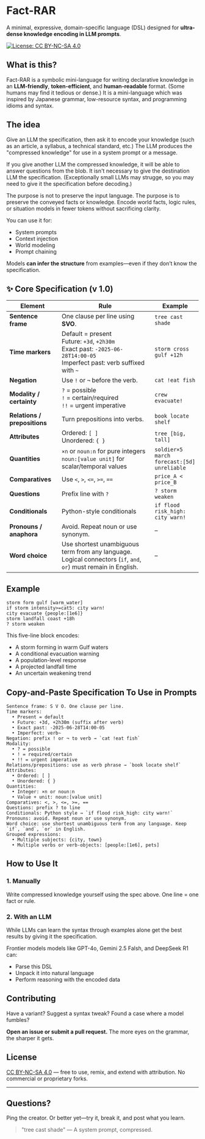 # Fact-RAR

A minimal, expressive, domain-specific language (DSL) designed for **ultra-dense knowledge encoding in LLM prompts**.

[![License: CC BY-NC-SA 4.0](https://img.shields.io/badge/License-BY--NC--SA%204.0-lightgrey.svg)](https://creativecommons.org/licenses/by-nc-sa/4.0/)

## What is this?

Fact-RAR is a symbolic mini-language for writing declarative knowledge in an **LLM-friendly**, **token-efficient**, and **human-readable** format. (Some humans may find it tedious or dense.) It is a mini-language which was inspired by Japanese grammar, low-resource syntax, and programming idioms and syntax.

## The idea
Give an LLM the specification, then ask it to encode your knowledge (such as an article, a syllabus, a technical standard, etc.) The LLM produces the "compressed knowledge" for use in a system prompt or a message.

If you give another LLM the compressed knowledge, it will be able to answer questions from the blob. It isn't necessary to give the destination LLM the specification. (Exceptionally small LLMs may strugge, so you may need to give it the specification before decoding.)

The purpose is not to preserve the input language. The purpose is to preserve the conveyed facts or knowledge. Encode world facts, logic rules, or situation models in fewer tokens without sacrificing clarity.

You can use it for:

* System prompts
* Context injection
* World modeling
* Prompt chaining

Models **can infer the structure** from examples—even if they don’t know the specification.

## ✨ Core Specification (v 1.0)

| Element                      | Rule                                                                                                                         | Example                                         |
| ---------------------------- | ---------------------------------------------------------------------------------------------------------------------------- | ----------------------------------------------- |
| **Sentence frame**           | One clause per line using **SVO**.                                                                                         | `tree cast shade`                               |
| **Time markers**             | Default = present<br>Future: `+3d`, `+2h30m`<br>Exact past: `-2025-06-28T14:00-05`<br>Imperfect past: verb suffixed with `~` | `storm cross gulf +12h`                         |
| **Negation**                 | Use `!` or `¬` before the verb.                                                                                              | `cat !eat fish`                                 |
| **Modality / certainty**     | `?` = possible<br>`!` = certain/required<br>`!!` = urgent imperative                                                         | `crew evacuate!`                                |
| **Relations / prepositions** | Turn prepositions into verbs.                                                                                                | `book locate shelf`                             |
| **Attributes**               | Ordered: `[ ]`<br>Unordered: `{ }`                                                                                           | `tree [big, tall]`                              |
| **Quantities**               | `×n` or `noun:n` for pure integers<br>`noun:[value unit]` for scalar/temporal values                                         | `soldier×5 march`<br>`forecast:[5d] unreliable` |
| **Comparatives**             | Use `<`, `>`, `<=`, `>=`, `==`                                                                                               | `price_A < price_B`                             |
| **Questions**                | Prefix line with `?`                                                                                                         | `? storm weaken`                                |
| **Conditionals**             | Python-style conditionals                                                                                                    | `if flood risk_high: city warn!`                |
| **Pronouns / anaphora**      | Avoid. Repeat noun or use synonym.                                                                                           | –                                               |
| **Word choice**              | Use shortest unambiguous term from any language. Logical connectors (`if`, `and`, `or`) must remain in English.              | –                                               |

## Example

```text
storm form gulf [warm_water]
if storm intensity>=cat5: city warn!
city evacuate {people:[1e6]}
storm landfall coast +18h
? storm weaken
```

This five-line block encodes:

* A storm forming in warm Gulf waters
* A conditional evacuation warning
* A population-level response
* A projected landfall time
* An uncertain weakening trend

## Copy-and-Paste Specification To Use in Prompts
```
Sentence frame: S V O. One clause per line.
Time markers:
  • Present = default
  • Future: +3d, +2h30m (suffix after verb)
  • Exact past: -2025-06-28T14:00-05
  • Imperfect: verb~
Negation: prefix ! or ¬ to verb → `cat !eat fish`
Modality:
  • ? = possible
  • ! = required/certain
  • !! = urgent imperative
Relations/prepositions: use as verb phrase → `book locate shelf`
Attributes:
  • Ordered: [ ]
  • Unordered: { }
Quantities:
  • Integer: ×n or noun:n
  • Value + unit: noun:[value unit]
Comparatives: <, >, <=, >=, ==
Questions: prefix ? to line
Conditionals: Python style → `if flood risk_high: city warn!`
Pronouns: avoid. Repeat noun or use synonym.
Word choice: use shortest unambiguous term from any language. Keep `if`, `and`, `or` in English.
Grouped expressions:
  • Multiple subjects: {city, town}
  • Multiple verbs or verb-objects: [people:[1e6], pets]
```

## How to Use It

### 1. **Manually**

Write compressed knowledge yourself using the spec above. One line = one fact or rule.

### 2. **With an LLM**

While LLMs can learn the syntax through examples alone get the best results by giving it the specification. 

Frontier models models like GPT-4o, Gemini 2.5 Falsh, and DeepSeek R1 can:

* Parse this DSL
* Unpack it into natural language
* Perform reasoning with the encoded data

## Contributing

Have a variant? Suggest a syntax tweak? Found a case where a model fumbles?

**Open an issue or submit a pull request.**
The more eyes on the grammar, the sharper it gets.

## License

[CC BY-NC-SA 4.0](https://creativecommons.org/licenses/by-nc-sa/4.0/) — free to use, remix, and extend with attribution. No commercial or proprietary forks.

---

## Questions?

Ping the creator. Or better yet—try it, break it, and post what you learn.

> "tree cast shade"
> — A system prompt, compressed.
